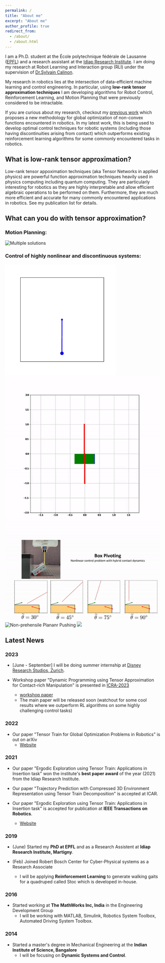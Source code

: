 ```yaml
---
permalink: /
title: "About me"
excerpt: "About me"
author_profile: true
redirect_from: 
  - /about/
  - /about.html
---
```

I am a Ph.D. student at the École polytechnique fédérale de Lausanne ([EPFL](https://www.epfl.ch/en/)) and a research assistant at the [Idiap Research Institute](https://www.idiap.ch/en). I am doing my research at Robot Learning and Interaction group (RLI) under the supervision of [Dr.Sylvain Calinon](https://calinon.ch/).  


My research in robotics lies at the intersection of data-efficient machine learning and control engineering. In particular, using **low-rank tensor approximation techniques** I am developing algorithms for Robot Control, Reinforcement Learning, and Motion Planning that were previously considered to be intractable. 

If you are curious about my research, checkout my [previous work]((https://sites.google.com/view/ttgo/home)) which proposes a new methodology for global optimization of non-convex functions encountered in robotics. In my latest work, this is being used to develop optimal control techniques for robotic systems (including those having discontinuities arising from contact) which outperforms existing reinforcement learning algorithms for some commonly encountered tasks in robotics. 

## What is low-rank tensor approximation?
Low-rank tensor appoximation techniques (aka Tensor Networks in applied physics) are powerful function approximation techniques heavily used in physics computing including quantum computing. They are particularly interesting for robotics as they are highly interpretable and  allow efficient algebraic operations to be performed on them. Furthermore, they are much more efficient and accurate for many commonly encountered applications in robotics. See my publication list for details.  

## What can you do with tensor approximation?
### Motion Planning:
![](../images/ttgo_no_task_1.gif "Multiple solutions")

### Control of highly nonlinear and discontinuous systems:
![](../images/pendulum_swinup.gif "Pendulum Swingup") 
![](../images/cartpole.gif "Cart-Pole Swingup")
![](../images/box_pivot.gif "Box Pivoting Task")
![](../images/pusshing_sim.gif "Non-prehensile Plananr Pushing") 
![](../images/pusing_hw.gif)



## Latest News
### 2023
- [June - September] I will be doing summer internship at [Disney Research Studios, Zurich](https://studios.disneyresearch.com/). 

- Workshop paper "Dynamic Programming using Tensor Approximation for Contact-rich Manipulation" is presented in [ICRA-2023](https://sites.google.com/view/icra2023embracingcontacts/home?pli=1) 
  - [workshop paper](https://openreview.net/pdf?id=nhiMzuaPoP)
  - The main paper will be released soon (watchout for some cool results where we outperform RL algorithms on some highly challenging control tasks)


### 2022
- Our paper "Tensor Train for Global Optimization Problems in Robotics" is out on arXiv 
  - [Website](https://sites.google.com/view/ttgo/home)

### 2021
- Our paper "Ergodic Exploration using Tensor Train: Applications in Insertion task" won the institute's  **best paper award** of the year (2021) from the Idiap Research Institute.

- Our paper "Trajectory Prediction with Compressed 3D Environment Representation using Tensor Train Decomposition" is accepted at ICAR. 

- Our paper "Ergodic Exploration using Tensor Train: Applications in Insertion task" is accepted for publication at **IEEE Transactions on Robotics**.
  - [Website](https://sites.google.com/view/ergodic-exploration/)

### 2019
- (June) Started my **PhD at EPFL** and as a Research Assistent at **Idiap Research Institute, Martigny**.

- (Feb) Joined Robert Bosch Center for Cyber-Physical systems as a Research Associate
  - I will be applying **Reinforcement Learning** to generate walking gaits for a quadruped called Stoc which is developed in-house.

### 2016
- Started working at **The MathWorks Inc, India** in the Engineering Development Group
  - I will be working with MATLAB, Simulink, Robotics System Toolbox, Automated Driving System Toolbox.

### 2014
- Started a master's degree in Mechanical Engineering at the **Indian Institute of Science, Bangalore**
  - I will be focusing on **Dynamic Systems and Control**.
